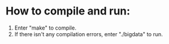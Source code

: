 # How to compile and run:

1. Enter "make" to compile.
2. If there isn't any compilation errors, enter "./bigdata" to run.

